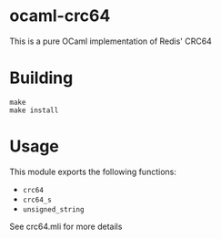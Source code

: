 # ocaml-crc64
This is a pure OCaml implementation of Redis' CRC64

# Building

    make
    make install

# Usage
This module exports the following functions:

- `crc64`
- `crc64_s`
- `unsigned_string`

See crc64.mli for more details

